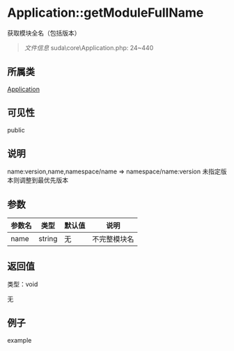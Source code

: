 # Application::getModuleFullName

获取模块全名（包括版本）

> *文件信息* suda\core\Application.php: 24~440

## 所属类 

[Application](../Application.md)

## 可见性

 public 

## 说明

name:version,name,namespace/name => namespace/name:version
未指定版本则调整到最优先版本



## 参数


| 参数名 | 类型 | 默认值 | 说明 |
|--------|-----|-------|-------|
| name |  string | 无 |  不完整模块名 |



## 返回值

类型：void

无



## 例子

example